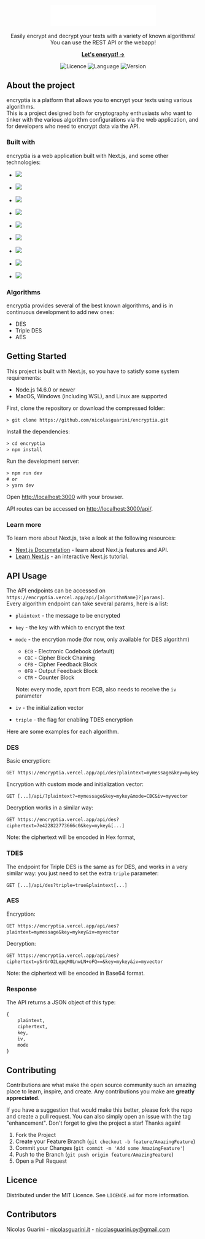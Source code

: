 
<p align="center">
    <a href="https://encryptia.vercel.app/" target="_blank">
        <picture>
            <source media="(prefers-color-scheme: dark)" srcset="./.github/logo-dark.svg">
            <source media="(prefers-color-scheme: light)" srcset="./.github/logo-light.svg">
            <img src="./.github/logo-dark.svg" alt="encryptia" width="275">
        </picture>
    </a>
</p>

<p align="center">
  Easily encrypt and decrypt your texts with a variety of known algorithms!<br> 
  You can use the REST API or the webapp!
<p>

<p align="center">
  <a href="https://ecnryptia.vercel.app"><strong>Let's encrypt! &rarr;</strong></a>
</p>


<p align="center">
    <img src="https://img.shields.io/github/license/nicolasguarini/encryptia" alt="Licence">
    <img src="https://img.shields.io/github/last-commit/nicolasguarini/encryptia" alt="Language">
    <img src="https://img.shields.io/github/package-json/v/nicolasguarini/encryptia" alt="Version">
</p>

## About the project
encryptia is a platform that allows you to encrypt your texts using various algorithms. \
This is a project designed both for cryptography enthusiasts who want to tinker with the various algorithm configurations via the web application, and for developers who need to encrypt data via the API.
### Built with
encryptia is a web application built with Next.js, and some other technologies:
- <a href="https://wikipedia.org/wiki/JavaScript">
    <img src="https://img.shields.io/badge/JavaScript-F7DF1E?style=for-the-badge&logo=javascript&logoColor=black" />
</a>

- <a href="https://nodejs.org/">
    <img src="https://img.shields.io/badge/Node.js-43853D?style=for-the-badge&logo=node.js&logoColor=white" />
</a>

- <a href="https://reactjs.org/">
    <img src="https://img.shields.io/badge/React-20232A?style=for-the-badge&logo=react&logoColor=61DAFB" />
</a>

- <a href="https://tailwindcss.com/">
    <img src="https://img.shields.io/badge/Tailwind_CSS-38B2AC?style=for-the-badge&logo=tailwind-css&logoColor=white" />
</a> 

-  <a href="https://eslint.org/">
    <img src="https://img.shields.io/badge/eslint-3A33D1?style=for-the-badge&logo=eslint&logoColor=white" />
</a>

- <a href="https://vercel.com/">
    <img src="https://img.shields.io/badge/Vercel-000000?style=for-the-badge&logo=vercel&logoColor=white" />
</a>

- <a href="https://git-scm.com/">
    <img src="https://img.shields.io/badge/GIT-E44C30?style=for-the-badge&logo=git&logoColor=white" />
</a>

- <a href="https://www.figma.com/">
    <img src="https://img.shields.io/badge/Figma-F24E1E?style=for-the-badge&logo=figma&logoColor=white" />
</a>

- <a href="https://www.notion.so/">
    <img src="https://img.shields.io/badge/Notion-000000?style=for-the-badge&logo=notion&logoColor=white" />
</a>

### Algorithms
encryptia provides several of the best known algorithms, and is in continuous development to add new ones:

- DES
- Triple DES
- AES

## Getting Started
This project is built with Next.js, so you have to satisfy some system requirements:

- Node.js 14.6.0 or newer
- MacOS, Windows (including WSL), and Linux are supported

First, clone the repository or download the compressed folder: 
```
> git clone https://github.com/nicolasguarini/encryptia.git
```
Install the dependencies:
```
> cd encryptia
> npm install
```
Run the development server:
``` 
> npm run dev
# or
> yarn dev
```
Open [http://localhost:3000](http://localhost:3000) with your browser.

API routes can be accessed on [http://localhost:3000/api/](http://localhost:3000/api/).

### Learn more
To learn more about Next.js, take a look at the following resources:
- [Next.js Documetation](https://nextjs.org/docs) - learn about Next.js features and API.
- [Learn Next.js](https://nextjs.org/learn) - an interactive Next.js tutorial.


## API Usage
The API endpoints can be accessed on `https://encryptia.vercel.app/api/[algorithmName]?[params]`. \
Every algorithm endpoint can take several params, here is a list:

- `plaintext` - the message to be encrypted
- `key` - the key with which to encrypt the text
- `mode` - the encrytion mode (for now, only available for DES algorithm)
    
    - `ECB` - Electronic Codebook (default)
    - `CBC` - Cipher Block Chaining
    - `CFB` - Cipher Feedback Block
    - `OFB` - Output Feedback Block
    - `CTR` - Counter Block
    
    Note: every mode, apart from ECB, also needs to receive the `iv` parameter

- `iv` - the initialization vector
- `triple` - the flag for enabling TDES encryption

Here are some examples for each algorithm.
### DES
Basic encryption:
```
GET https://encryptia.vercel.app/api/des?plaintext=mymessage&key=mykey
```
Encryption with custom mode and initialization vector:
```
GET [...]/api/?plaintext?=mymessage&key=mykey&mode=CBC&iv=myvector
```
Decryption works in a similar way:
```
GET https://encryptia.vercel.app/api/des?ciphertext=7e422822773666c0&key=mykey&[...]
```
Note: the ciphertext will be encoded in Hex format,
### TDES
The endpoint for Triple DES is the same as for DES, and works in a very similar way: you just need to set the extra `triple` parameter:
```
GET [...]/api/des?triple=true&plaintext[...]
```

### AES
Encryption:
```
GET https://encryptia.vercel.app/api/aes?plaintext=mymessage&key=mykey&iv=myvector
```
Decryption:
```
GET https://encryptia.vercel.app/api/aes?ciphertext=ySrGrO2LepqM0LnwLN+oFQ==&key=mykey&iv=myvector
```
Note: the ciphertext will be encoded in Base64 format.

### Response 
The API returns a JSON object of this type:
```
{
    plaintext,
    ciphertext,
    key,
    iv,
    mode
}
```

## Contributing
Contributions are what make the open source community such an amazing place to learn, inspire, and create. Any contributions you make are **greatly appreciated**.

If you have a suggestion that would make this better, please fork the repo and create a pull request. You can also simply open an issue with the tag "enhancement".
Don't forget to give the project a star! Thanks again!

1. Fork the Project
2. Create your Feature Branch (`git checkout -b feature/AmazingFeature`)
3. Commit your Changes (`git commit -m 'Add some AmazingFeature'`)
4. Push to the Branch (`git push origin feature/AmazingFeature`)
5. Open a Pull Request

## Licence 
Distributed under the MIT Licence. See `LICENCE.md` for more information.

## Contributors
Nicolas Guarini - [nicolasguarini.it](https://nicolasguarini.it) - [nicolasguarini.py@gmail.com](mailto:nicolasguarini.py@gmail.com)
